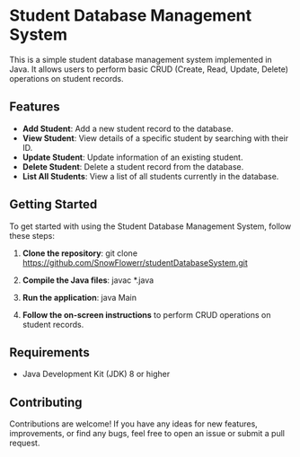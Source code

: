 # Student Database Management System

This is a simple student database management system implemented in Java. It allows users to perform basic CRUD (Create, Read, Update, Delete) operations on student records.

## Features

- **Add Student**: Add a new student record to the database.
- **View Student**: View details of a specific student by searching with their ID.
- **Update Student**: Update information of an existing student.
- **Delete Student**: Delete a student record from the database.
- **List All Students**: View a list of all students currently in the database.

## Getting Started

To get started with using the Student Database Management System, follow these steps:

1. **Clone the repository**:
git clone https://github.com/SnowFlowerr/studentDatabaseSystem.git


2. **Compile the Java files**:
javac *.java


3. **Run the application**:
java Main


4. **Follow the on-screen instructions** to perform CRUD operations on student records.

## Requirements

- Java Development Kit (JDK) 8 or higher

## Contributing

Contributions are welcome! If you have any ideas for new features, improvements, or find any bugs, feel free to open an issue or submit a pull request.
